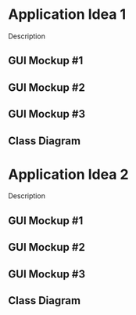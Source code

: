 # Application Idea 1
Description

## GUI Mockup #1 

## GUI Mockup #2

## GUI Mockup #3

## Class Diagram

# Application Idea 2
Description

## GUI Mockup #1 

## GUI Mockup #2

## GUI Mockup #3

## Class Diagram
